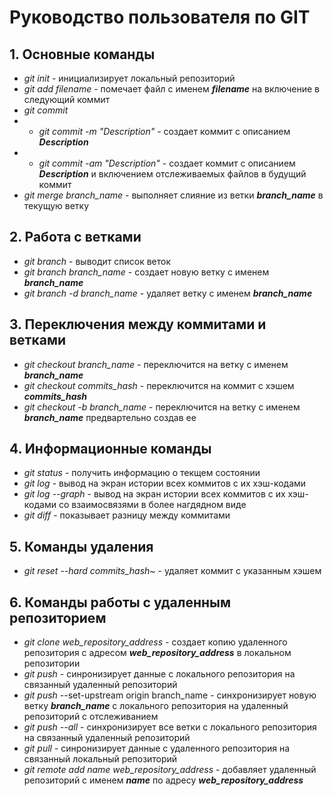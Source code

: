 # Руководство пользователя по GIT
## 1. Основные команды
* *git init* - инициализирует локальный репозиторий
* *git add filename* - помечает файл с именем ***filename*** на включение в следующий коммит
* *git commit*
* * *git commit -m "Description"* - создает коммит c описанием ***Description***
* * *git commit -am "Description"* - создает коммит c описанием ***Description*** и включением отслеживаемых файлов в будущий коммит
* *git merge branch_name* - выполняет слияние из ветки ***branch_name*** в текущую ветку
## 2. Работа с ветками
* *git branch* - выводит спиcок веток
* *git branch branch_name* - создает новую ветку с именем ***branch_name***
* *git branch -d branch_name* - удаляет ветку с именем ***branch_name***
## 3. Переключения между коммитами и ветками
* *git checkout branch_name* - переключится на ветку с именем ***branch_name***
* *git checkout commits_hash* - переключится на коммит с хэшем ***commits_hash***
* *git checkout -b branch_name* - переключится на ветку с именем ***branch_name*** предвартельно создав ее
## 4. Информационные команды
* *git status* - получить информацию о текщем состоянии
* *git log* - вывод на экран истории всех коммитов с их хэш-кодами
* *git log --graph* - вывод на экран истории всех коммитов с их хэш-кодами со взаимосвязями в более нагдядном виде
* *git diff* - показывает разницу между коммитами
## 5. Команды удаления
* *git reset --hard commits_hash~* - удаляет коммит с указанным хэшем
## 6. Команды работы с удаленным репозиторием
* *git clone web_repository_address* - создает копию удаленного репозитория с адресом ***web_repository_address*** в локальном репозитории
* *git push* - синронизирует данные с локального репозитория на связанный удаленный репозиторий
* *git push* --set-upstream origin branch_name - синхронизирует новую ветку ***branch_name*** с локального репозитория на удаленный репозиторий с отслеживанием
* *git push --all* - синхронизирует все ветки с локального репозитория на связанный удаленный репозиторий
* *git pull* - синронизирует данные с удаленного репозитория на связанный локальный репозиторий
* *git remote add name web_repository_address* - добавляет удаленный репозиторий с именем ***name*** по адресу ***web_repository_address***